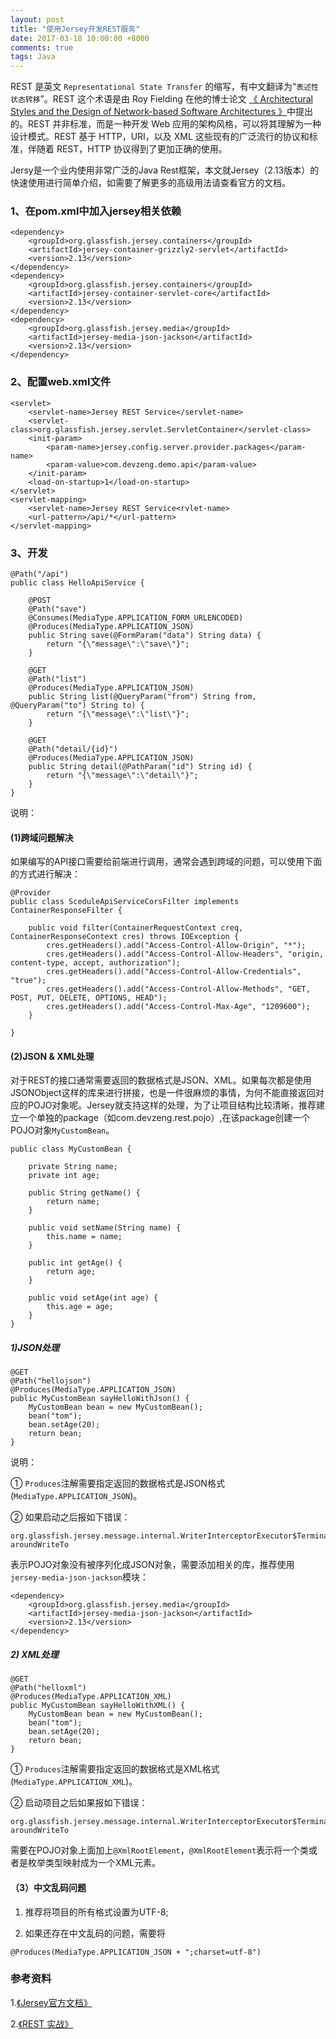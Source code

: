 ```yaml
---
layout: post
title: "使用Jersey开发REST服务"
date: 2017-03-18 10:00:00 +8000
comments: true
tags: Java
---
```


REST 是英文 `Representational State Transfer` 的缩写，有中文翻译为“`表述性状态转移`”。REST 这个术语是由 Roy Fielding 在他的博士论文 [《 Architectural Styles and the Design of Network-based Software Architectures 》](http://www.ics.uci.edu/~fielding/pubs/dissertation/top.htm)中提出的。REST 并非标准，而是一种开发 Web 应用的架构风格，可以将其理解为一种设计模式。REST 基于 HTTP，URI，以及 XML 这些现有的广泛流行的协议和标准，伴随着 REST，HTTP 协议得到了更加正确的使用。

Jersy是一个业内使用非常广泛的Java Rest框架，本文就Jersey（2.13版本）的快速使用进行简单介绍，如需要了解更多的高级用法请查看官方的文档。

### 1、在pom.xml中加入jersey相关依赖

```
<dependency>
    <groupId>org.glassfish.jersey.containers</groupId>
    <artifactId>jersey-container-grizzly2-servlet</artifactId>
    <version>2.13</version>
</dependency>
<dependency>
    <groupId>org.glassfish.jersey.containers</groupId>
    <artifactId>jersey-container-servlet-core</artifactId>
    <version>2.13</version>
</dependency>
<dependency>
    <groupId>org.glassfish.jersey.media</groupId>
    <artifactId>jersey-media-json-jackson</artifactId>
    <version>2.13</version>
</dependency>
```

### 2、配置web.xml文件

```
<servlet>
    <servlet-name>Jersey REST Service</servlet-name>
    <servlet-class>org.glassfish.jersey.servlet.ServletContainer</servlet-class>
    <init-param>
        <param-name>jersey.config.server.provider.packages</param-name>
        <param-value>com.devzeng.demo.api</param-value>
    </init-param>
    <load-on-startup>1</load-on-startup>
</servlet>
<servlet-mapping>
    <servlet-name>Jersey REST Service<rvlet-name>
	<url-pattern>/api/*</url-pattern>
</servlet-mapping>
```

### 3、开发

```
@Path("/api")
public class HelloApiService {

    @POST
	@Path("save")
	@Consumes(MediaType.APPLICATION_FORM_URLENCODED)
	@Produces(MediaType.APPLICATION_JSON)
	public String save(@FormParam("data") String data) {
		return "{\"message\":\"save\"}";
	}
	
	@GET
	@Path("list")
	@Produces(MediaType.APPLICATION_JSON)
	public String list(@QueryParam("from") String from, @QueryParam("to") String to) {
		return "{\"message\":\"list\"}"; 
	}
	
	@GET
	@Path("detail/{id}")
	@Produces(MediaType.APPLICATION_JSON)
	public String detail(@PathParam("id") String id) {
		return "{\"message\":\"detail\"}"; 
	}
}
```

说明：

#### (1)跨域问题解决

如果编写的API接口需要给前端进行调用，通常会遇到跨域的问题，可以使用下面的方式进行解决：

```
@Provider
public class SceduleApiServiceCorsFilter implements ContainerResponseFilter {

	public void filter(ContainerRequestContext creq, ContainerResponseContext cres) throws IOException {
		cres.getHeaders().add("Access-Control-Allow-Origin", "*");
        cres.getHeaders().add("Access-Control-Allow-Headers", "origin, content-type, accept, authorization");
        cres.getHeaders().add("Access-Control-Allow-Credentials", "true");
        cres.getHeaders().add("Access-Control-Allow-Methods", "GET, POST, PUT, DELETE, OPTIONS, HEAD");
        cres.getHeaders().add("Access-Control-Max-Age", "1209600");
	}
	
}
```

#### (2)JSON & XML处理

对于REST的接口通常需要返回的数据格式是JSON、XML。如果每次都是使用JSONObject这样的库来进行拼接，也是一件很麻烦的事情，为何不能直接返回对应的POJO对象呢。Jersey就支持这样的处理，为了让项目结构比较清晰，推荐建立一个单独的package（如com.devzeng.rest.pojo）,在该package创建一个POJO对象`MyCustomBean`。

```
public class MyCustomBean {

    private String name;
    private int age;

    public String getName() {
        return name;
    }
    
    public void setName(String name) {
        this.name = name;
    }
    
    public int getAge() {
        return age;
    }
    
    public void setAge(int age) {
        this.age = age;
    }
}
```

##### 1)JSON处理

```
@GET
@Path("hellojson")
@Produces(MediaType.APPLICATION_JSON)
public MyCustomBean sayHelloWithJson() {
    MyCustomBean bean = new MyCustomBean();
    bean("tom");
    bean.setAge(20);
    return bean;
}
```

说明：

① `Produces`注解需要指定返回的数据格式是JSON格式(`MediaType.APPLICATION_JSON`)。

② 如果启动之后报如下错误：

```
org.glassfish.jersey.message.internal.WriterInterceptorExecutor$TerminalWriterInterceptor aroundWriteTo
```

表示POJO对象没有被序列化成JSON对象，需要添加相关的库，推荐使用`jersey-media-json-jackson`模块：

```
<dependency>
    <groupId>org.glassfish.jersey.media</groupId>
    <artifactId>jersey-media-json-jackson</artifactId>
    <version>2.13</version>
</dependency>
```

##### 2) XML处理

```
@GET
@Path("helloxml")
@Produces(MediaType.APPLICATION_XML)
public MyCustomBean sayHelloWithXML() {
    MyCustomBean bean = new MyCustomBean();
    bean("tom");
    bean.setAge(20);
    return bean;
}
```

① `Produces`注解需要指定返回的数据格式是XML格式(`MediaType.APPLICATION_XML`)。

② 启动项目之后如果报如下错误：

```
org.glassfish.jersey.message.internal.WriterInterceptorExecutor$TerminalWriterInterceptor aroundWriteTo
```

需要在POJO对象上面加上`@XmlRootElement`，`@XmlRootElement`表示将一个类或者是枚举类型映射成为一个XML元素。

#### （3）中文乱码问题

1) 推荐将项目的所有格式设置为UTF-8;

2) 如果还存在中文乱码的问题，需要将

```
@Produces(MediaType.APPLICATION_JSON + ";charset=utf-8")
```

### 参考资料

1.[《Jersey官方文档》](https://jersey.java.net/)

2.[《REST 实战》](https://www.gitbook.com/book/waylau/rest-in-action)